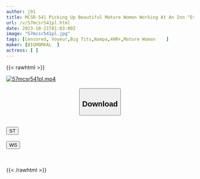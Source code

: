 ```yaml
---
author: j91
title: MCSR-541 Picking Up Beautiful Mature Women Working At An Inn "Even Though I've Just Laid Down The Futon..." A Customer Pushes Me Down On The Spot... 16 Amateurs Expose Their Screaming Orgasms
url: /v/57mcsr541pl.html
date: 2023-10-21T01:03:00Z
image: "57mcsr541pl.jpg"
tags: [Censored, Voyeur,Big Tits,Nampa,4HR+,Mature Woman	]
maker: [BIGMORKAL  ]
actress: [ ]
---
```



{{< rawhtml >}}

<div class="video" data-videoid="O7azo9AQAeFZp9K">
    <a href="javascript:;">
        <img src="https://my.j91.asia/v/57mcsr541pl.jpg" width="WIDTH" height="HEIGHT" alt="57mcsr541pl.mp4" loading="lazy">
    </a>
</div>

<script type="text/javascript" src="https://j91.asia/asset/on-demand-st.js"></script>

<br>
  <link rel="stylesheet" href="https://j91.asia/asset/bs5.css">
  
  <center>
  <button class="btn btn-primary" type="button" data-bs-toggle="collapse" data-bs-target=".multi-collapse" aria-expanded="false" aria-controls="multiCollapseExample1 multiCollapseExample2"><h2>Download</h2></button></center>
</p>
<div class="row">
  <div class="col">
    <div class="collapse multi-collapse" id="multiCollapseExample1">
      <div class="card card-body">
	      	      <br>
<div class="buttons">  
<a href="https://streamtape.to/v/O7azo9AQAeFZp9K"><button class="btn-hover color-3"><i class="fa fa-download"></i> ST</button></a></div>
    </div>
  </div>
</div>
  <div class="col">
    <div class="collapse multi-collapse" id="multiCollapseExample2">
      <div class="card card-body">
	      <br>
<div class="buttons">
    <a href="https://wolfstream.tv/gh7l93s3dyc8"><button class="btn-hover color-9"><i class="fa fa-download"></i> WS</button></a></div>
<br><br>
      </div>
    </div>
  </div>
</div>

{{< /rawhtml >}}